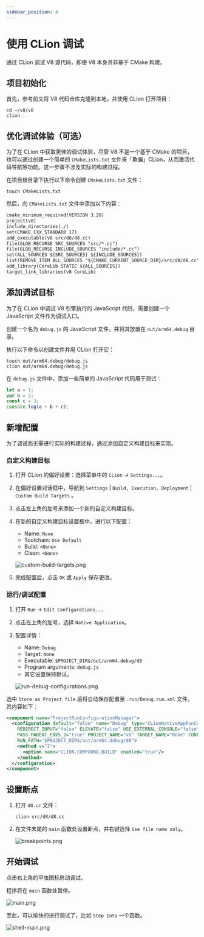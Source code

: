 ```yaml
---
sidebar_position: 4
---
```


# 使用 CLion 调试

通过 CLion 调试 V8 源代码，即便 V8 本身并非基于 CMake 构建。

## 项目初始化

首先，参考前文将 V8 代码仓库克隆到本地，并使用 CLion 打开项目：

```shell
cd ~/v8/v8
clion .
```

## 优化调试体验（可选）

为了在 CLion 中获取更佳的调试体验，尽管 V8 不是一个基于 CMake 的项目，也可以通过创建一个简单的 `CMakeLists.txt` 文件来「欺骗」CLion，从而激活代码导航等功能。这一步骤不涉及实际的构建过程。

在项目根目录下执行以下命令创建 `CMakeLists.txt` 文件：

```shell
touch CMakeLists.txt
```

然后，向 `CMakeLists.txt` 文件中添加以下内容：

```txt
cmake_minimum_required(VERSION 3.28)
project(v8)
include_directories(./)
set(CMAKE_CXX_STANDARD 17)
add_executable(v8 src/d8/d8.cc)
file(GLOB_RECURSE SRC_SOURCES "src/*.cc")
file(GLOB_RECURSE INCLUDE_SOURCES "include/*.cc")
set(ALL_SOURCES ${SRC_SOURCES} ${INCLUDE_SOURCES})
list(REMOVE_ITEM ALL_SOURCES "${CMAKE_CURRENT_SOURCE_DIR}/src/d8/d8.cc")
add_library(CoreLib STATIC ${ALL_SOURCES})
target_link_libraries(v8 CoreLib)
```

## 添加调试目标

为了在 CLion 中调试 V8 引擎执行的 JavaScript 代码，需要创建一个 JavaScript 文件作为调试入口。

创建一个名为 `debug.js` 的 JavaScript 文件，并将其放置在 `out/arm64.debug` 目录。

执行以下命令以创建文件并用 CLion 打开它：

```shell
touch out/arm64.debug/debug.js
clion out/arm64.debug/debug.js
```

在 `debug.js` 文件中，添加一些简单的 JavaScript 代码用于测试：

```javascript
let a = 1;
var b = 2;
const c = 3;
console.log(a + b + c);
```

## 新增配置

为了调试而无需进行实际的构建过程，通过添加自定义构建目标来实现。

### 自定义构建目标

1. 打开 CLion 的偏好设置：选择菜单中的 `CLion` -> `Settings...`。

2. 在偏好设置对话框中，导航到 `Settings` | `Build, Execution, Deployment` | `Custom Build Targets` 。

3. 点击左上角的加号来添加一个新的自定义构建目标。

4. 在新的自定义构建目标设置框中，进行以下配置：

   - Name: `None`
   - Toolchain: `Use Default`
   - Build: `<None>`
   - Clean: `<None>`

   ![custom-build-targets.png](img/custom-build-targets.png)

5. 完成配置后，点击 `OK` 或 `Apply` 保存更改。

### 运行/调试配置

1. 打开 `Run` -> `Edit Configurations...`

2. 点击左上角的加号，选择 `Native Application`。

3. 配置详情：

   - Name: `Debug`
   - Target: `None`
   - Executable: `$PROJECT_DIR$/out/arm64.debug/d8`
   - Program arguments: `debug.js`
   - 其它设置保持默认。

   ![run-debug-configurations.png](img/run-debug-configurations.png)

选中 `Store as Project file` 后将自动保存配置至 `.run/Debug.run.xml` 文件。其内容如下：

```xml
<component name="ProjectRunConfigurationManager">
  <configuration default="false" name="Debug" type="CLionNativeAppRunConfigurationType" PROGRAM_PARAMS="debug.js"
    REDIRECT_INPUT="false" ELEVATE="false" USE_EXTERNAL_CONSOLE="false" EMULATE_TERMINAL="false"
    PASS_PARENT_ENVS_2="true" PROJECT_NAME="v8" TARGET_NAME="None" CONFIG_NAME="None" version="1"
    RUN_PATH="$PROJECT_DIR$/out/arm64.debug/d8">
    <method v="2">
      <option name="CLION.COMPOUND.BUILD" enabled="true"/>
    </method>
  </configuration>
</component>
```

## 设置断点

1. 打开 `d8.cc` 文件：

   ```shell
   clion src/d8/d8.cc
   ```

2. 在文件末尾的 `main` 函数处设置断点，并右键选择 `Use file name only`。

   ![breakpoints.png](img/breakpoints.png)

## 开始调试

点击右上角的甲虫图标启动调试。

程序将在 `main` 函数处暂停。

![main.png](img/main.png)

至此，可以愉快的进行调试了，比如 `Step Into` 一个函数。

![shell-main.png](img/shell-main.png)
